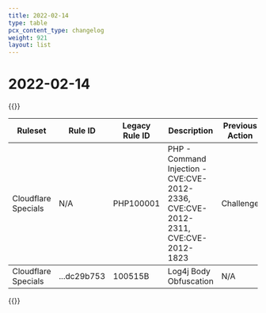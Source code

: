 ```yaml
---
title: 2022-02-14
type: table
pcx_content_type: changelog
weight: 921
layout: list
---
```


# 2022-02-14

{{<table-wrap>}}

<table style="width: 100%">
  <thead>
    <tr>
      <th>Ruleset</th>
      <th>Rule ID</th>
      <th>Legacy Rule ID</th>
      <th>Description</th>
      <th>Previous Action</th>
      <th>New Action</th>
    </tr>
  </thead>
  <tbody>
    <tr>
      <td>Cloudflare Specials</td>
      <td>N/A</td>
      <td>PHP100001</td>
      <td>
        PHP - Command Injection - CVE:CVE-2012-2336, CVE:CVE-2012-2311,
        CVE:CVE-2012-1823
      </td>
      <td>Challenge</td>
      <td>Block</td>
    </tr>
  </tbody>
  <tbody>
    <tr>
      <td>Cloudflare Specials</td>
      <td>...dc29b753</td>
      <td>100515B</td>
      <td>Log4j Body Obfuscation</td>
      <td>N/A</td>
      <td>Block</td>
    </tr>
  </tbody>
</table>
{{</table-wrap>}}
